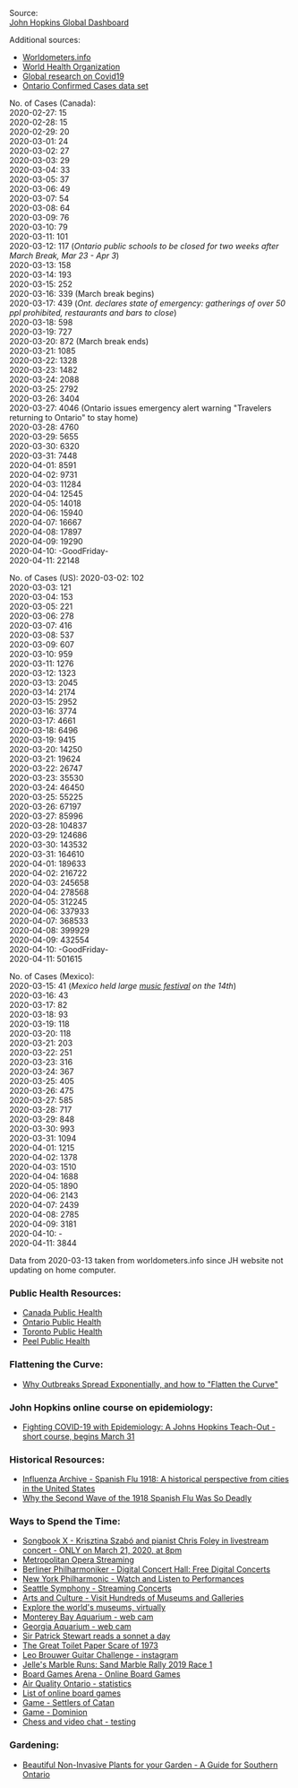Source:  
[John Hopkins Global Dashboard](https://gisanddata.maps.arcgis.com/apps/opsdashboard/index.html#/bda7594740fd40299423467b48e9ecf6)

Additional sources:
- [Worldometers.info](https://www.worldometers.info/coronavirus/  )
- [World Health Organization](www.who.int)
- [Global research on Covid19](https://www.who.int/emergencies/diseases/novel-coronavirus-2019/global-research-on-novel-coronavirus-2019-ncov)
- [Ontario Confirmed Cases data set](https://data.ontario.ca/dataset/confirmed-positive-cases-of-covid-19-in-ontario)

No. of Cases (Canada):  
2020-02-27: 15  
2020-02-28: 15  
2020-02-29: 20  
2020-03-01: 24  
2020-03-02: 27  
2020-03-03: 29  
2020-03-04: 33  
2020-03-05: 37  
2020-03-06: 49    
2020-03-07: 54  
2020-03-08: 64    
2020-03-09: 76    
2020-03-10: 79    
2020-03-11: 101  
2020-03-12: 117  (*Ontario public schools to be closed for two weeks after March Break, Mar 23 - Apr 3*)  
2020-03-13: 158   
2020-03-14: 193  
2020-03-15: 252  
2020-03-16: 339  (March break begins)  
2020-03-17: 439  (*Ont. declares state of emergency: gatherings of over 50 ppl prohibited, restaurants and bars to close*)  
2020-03-18: 598  
2020-03-19: 727  
2020-03-20: 872  (March break ends)  
2020-03-21: 1085  
2020-03-22: 1328  
2020-03-23: 1482  
2020-03-24: 2088  
2020-03-25: 2792  
2020-03-26: 3404  
2020-03-27: 4046  (Ontario issues emergency alert warning "Travelers returning to Ontario" to stay home)  
2020-03-28: 4760  
2020-03-29: 5655  
2020-03-30: 6320  
2020-03-31: 7448  
2020-04-01: 8591  
2020-04-02: 9731  
2020-04-03: 11284  
2020-04-04: 12545  
2020-04-05: 14018  
2020-04-06: 15940  
2020-04-07: 16667  
2020-04-08: 17897  
2020-04-09: 19290  
2020-04-10:  -GoodFriday-  
2020-04-11: 22148


No. of Cases (US):
2020-03-02: 102  
2020-03-03: 121  
2020-03-04: 153    
2020-03-05: 221  
2020-03-06: 278  
2020-03-07: 416  
2020-03-08: 537  
2020-03-09: 607   
2020-03-10: 959  
2020-03-11: 1276   
2020-03-12: 1323  
2020-03-13: 2045  
2020-03-14: 2174  
2020-03-15: 2952  
2020-03-16: 3774  
2020-03-17: 4661  
2020-03-18: 6496  
2020-03-19: 9415  
2020-03-20: 14250  
2020-03-21: 19624  
2020-03-22: 26747  
2020-03-23: 35530  
2020-03-24: 46450  
2020-03-25: 55225  
2020-03-26: 67197  
2020-03-27: 85996  
2020-03-28: 104837  
2020-03-29: 124686  
2020-03-30: 143532  
2020-03-31: 164610  
2020-04-01: 189633  
2020-04-02: 216722  
2020-04-03: 245658  
2020-04-04: 278568  
2020-04-05: 312245  
2020-04-06: 337933  
2020-04-07: 368533  
2020-04-08: 399929  
2020-04-09: 432554  
2020-04-10:  -GoodFriday-  
2020-04-11: 501615  


No. of Cases (Mexico):  
2020-03-15: 41 (*Mexico held large [music festival](https://apnews.com/96c71c1f4bd4c202d1d06e00b9f36d51) on the 14th*)  
2020-03-16: 43  
2020-03-17: 82  
2020-03-18: 93  
2020-03-19: 118  
2020-03-20: 118  
2020-03-21: 203  
2020-03-22: 251  
2020-03-23: 316  
2020-03-24: 367  
2020-03-25: 405  
2020-03-26: 475  
2020-03-27: 585  
2020-03-28: 717  
2020-03-29: 848  
2020-03-30: 993  
2020-03-31: 1094  
2020-04-01: 1215  
2020-04-02: 1378  
2020-04-03: 1510  
2020-04-04: 1688  
2020-04-05: 1890  
2020-04-06: 2143  
2020-04-07: 2439  
2020-04-08: 2785  
2020-04-09: 3181  
2020-04-10: -  
2020-04-11: 3844  


Data from 2020-03-13 taken from worldometers.info since JH website not updating on home computer.

### Public Health Resources:
- [Canada Public Health](https://www.canada.ca/en/public-health/services/diseases/2019-novel-coronavirus-infection.html)
- [Ontario Public Health](https://www.ontario.ca/page/2019-novel-coronavirus)
- [Toronto Public Health](https://www.toronto.ca/home/covid-19/)
- [Peel Public Health](https://www.peelregion.ca/coronavirus/)

### Flattening the Curve:
- [Why Outbreaks Spread Exponentially, and how to "Flatten the Curve"](https://www.washingtonpost.com/graphics/2020/world/corona-simulator/)

### John Hopkins online course on epidemiology:
- [Fighting COVID-19 with Epidemiology: A Johns Hopkins Teach-Out - short course, begins March 31](https://www.coursera.org/learn/covid19-epidemiology)

### Historical Resources:  
- [Influenza Archive - Spanish Flu 1918: A historical perspective from cities in the United States](https://www.influenzaarchive.org/)
- [Why the Second Wave of the 1918 Spanish Flu Was So Deadly](https://www.history.com/news/spanish-flu-second-wave-resurgence)

### Ways to Spend the Time:
- [Songbook X - Krisztina Szabó and pianist Chris Foley in livestream concert - ONLY on March 21, 2020, at 8pm](https://tapestryopera.com/performances/songbook-x/)
- [Metropolitan Opera Streaming](https://www.metopera.org/)
- [Berliner Philharmoniker - Digital Concert Hall: Free Digital Concerts](https://www.digitalconcerthall.com)
- [New York Philharmonic - Watch and Listen to Performances](https://nyphil.org/watch-listen)
- [Seattle Symphony - Streaming Concerts](https://seattlesymphony.org/live)
- [Arts and Culture - Visit Hundreds of Museums and Galleries](https://artsandculture.google.com/partner?hl=en)
- [Explore the world's museums, virtually](https://virtualmuseums.io/)
- [Monterey Bay Aquarium - web cam](https://www.montereybayaquarium.org/animals/live-cams)
- [Georgia Aquarium - web cam](https://www.georgiaaquarium.org/webcam/ocean-voyager/)
- [Sir Patrick Stewart reads a sonnet a day](https://www.instagram.com/tv/B-F2tGth-ki/?igshid=tmnb1b3bogev)
- [The Great Toilet Paper Scare of 1973](https://priceonomics.com/the-great-toilet-paper-scare-of-1973/)
- [Leo Brouwer Guitar Challenge - instagram](https://www.instagram.com/p/B-Ia1gmq78d)
- [Jelle's Marble Runs: Sand Marble Rally 2019 Race 1](https://www.youtube.com/watch?v=50L9kNODluI)
- [Board Games Arena - Online Board Games](https://en.boardgamearena.com/join)
- [Air Quality Ontario - statistics](http://www.airqualityontario.com/history/summary.php)
- [List of online board games](https://sites.google.com/view/virtualhugs/games)
- [Game - Settlers of Catan](https://catanuniverse.com/en/)
- [Game - Dominion](https://dominion.games/)
- [Chess and video chat - testing](https://news.ycombinator.com/item?id=22790728)

### Gardening:
- [Beautiful Non-Invasive Plants for your Garden - A Guide for Southern Ontario](https://www.ontarioinvasiveplants.ca/wp-content/uploads/2020/02/GMI-South-_-PDF-_-Edition-3-2020-NEW.pdf)
